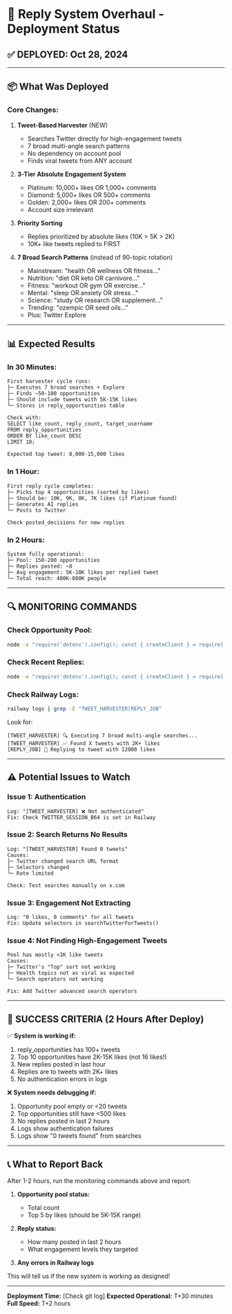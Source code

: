 # 🚀 Reply System Overhaul - Deployment Status

## ✅ DEPLOYED: Oct 28, 2024

---

## 📦 **What Was Deployed**

### **Core Changes:**

1. **Tweet-Based Harvester** (NEW)
   - Searches Twitter directly for high-engagement tweets
   - 7 broad multi-angle search patterns
   - No dependency on account pool
   - Finds viral tweets from ANY account

2. **3-Tier Absolute Engagement System**
   - Platinum: 10,000+ likes OR 1,000+ comments
   - Diamond: 5,000+ likes OR 500+ comments
   - Golden: 2,000+ likes OR 200+ comments
   - Account size irrelevant

3. **Priority Sorting**
   - Replies prioritized by absolute likes (10K > 5K > 2K)
   - 10K+ like tweets replied to FIRST

4. **7 Broad Search Patterns** (instead of 90-topic rotation)
   - Mainstream: "health OR wellness OR fitness..."
   - Nutrition: "diet OR keto OR carnivore..."
   - Fitness: "workout OR gym OR exercise..."
   - Mental: "sleep OR anxiety OR stress..."
   - Science: "study OR research OR supplement..."
   - Trending: "ozempic OR seed oils..."
   - Plus: Twitter Explore

---

## 📊 **Expected Results**

### **In 30 Minutes:**
```
First harvester cycle runs:
├─ Executes 7 broad searches + Explore
├─ Finds ~50-100 opportunities
├─ Should include tweets with 5K-15K likes
└─ Stores in reply_opportunities table

Check with:
SELECT like_count, reply_count, target_username 
FROM reply_opportunities 
ORDER BY like_count DESC 
LIMIT 10;

Expected top tweet: 8,000-15,000 likes
```

### **In 1 Hour:**
```
First reply cycle completes:
├─ Picks top 4 opportunities (sorted by likes)
├─ Should be: 10K, 9K, 8K, 7K likes (if Platinum found)
├─ Generates AI replies
└─ Posts to Twitter

Check posted_decisions for new replies
```

### **In 2 Hours:**
```
System fully operational:
├─ Pool: 150-200 opportunities
├─ Replies posted: ~8
├─ Avg engagement: 5K-10K likes per replied tweet
└─ Total reach: 400K-800K people
```

---

## 🔍 **MONITORING COMMANDS**

### **Check Opportunity Pool:**
```bash
node -e "require('dotenv').config(); const { createClient } = require('@supabase/supabase-js'); const s = createClient(process.env.SUPABASE_URL, process.env.SUPABASE_SERVICE_ROLE_KEY); s.from('reply_opportunities').select('like_count, reply_count, target_username').order('like_count', {ascending: false}).limit(10).then(({data}) => {console.log('Top 10 opportunities by likes:'); data.forEach((o,i) => console.log(\`  \${i+1}. @\${o.target_username}: \${o.like_count} likes, \${o.reply_count} comments\`));});"
```

### **Check Recent Replies:**
```bash
node -e "require('dotenv').config(); const { createClient } = require('@supabase/supabase-js'); const s = createClient(process.env.SUPABASE_URL, process.env.SUPABASE_SERVICE_ROLE_KEY); s.from('posted_decisions').select('posted_at, target_username, content').eq('decision_type', 'reply').gte('posted_at', new Date(Date.now() - 2*60*60*1000).toISOString()).order('posted_at', {ascending: false}).then(({data}) => {console.log('Replies in last 2 hours:', data.length); data.forEach((r,i) => {const minAgo = Math.floor((Date.now() - new Date(r.posted_at).getTime())/60000); console.log(\`  \${i+1}. \${minAgo}min ago to @\${r.target_username}\`);});});"
```

### **Check Railway Logs:**
```bash
railway logs | grep -E "TWEET_HARVESTER|REPLY_JOB"
```

Look for:
```
[TWEET_HARVESTER] 🔍 Executing 7 broad multi-angle searches...
[TWEET_HARVESTER] ✅ Found X tweets with 2K+ likes
[REPLY_JOB] 💬 Replying to tweet with 12000 likes
```

---

## ⚠️ **Potential Issues to Watch**

### **Issue 1: Authentication**
```
Log: "[TWEET_HARVESTER] ❌ Not authenticated"
Fix: Check TWITTER_SESSION_B64 is set in Railway
```

### **Issue 2: Search Returns No Results**
```
Log: "[TWEET_HARVESTER] Found 0 tweets"
Causes:
├─ Twitter changed search URL format
├─ Selectors changed
└─ Rate limited

Check: Test searches manually on x.com
```

### **Issue 3: Engagement Not Extracting**
```
Log: "0 likes, 0 comments" for all tweets
Fix: Update selectors in searchTwitterForTweets()
```

### **Issue 4: Not Finding High-Engagement Tweets**
```
Pool has mostly <1K like tweets
Causes:
├─ Twitter's "Top" sort not working
├─ Health topics not as viral as expected
└─ Search operators not working

Fix: Add Twitter advanced search operators
```

---

## 🎯 **SUCCESS CRITERIA (2 Hours After Deploy)**

✅ **System is working if:**
1. reply_opportunities has 100+ tweets
2. Top 10 opportunities have 2K-15K likes (not 16 likes!)
3. New replies posted in last hour
4. Replies are to tweets with 2K+ likes
5. No authentication errors in logs

❌ **System needs debugging if:**
1. Opportunity pool empty or <20 tweets
2. Top opportunities still have <500 likes
3. No replies posted in last 2 hours
4. Logs show authentication failures
5. Logs show "0 tweets found" from searches

---

## 📞 **What to Report Back**

After 1-2 hours, run the monitoring commands above and report:

1. **Opportunity pool status:**
   - Total count
   - Top 5 by likes (should be 5K-15K range)

2. **Reply status:**
   - How many posted in last 2 hours
   - What engagement levels they targeted

3. **Any errors in Railway logs**

This will tell us if the new system is working as designed!

---

**Deployment Time:** [Check git log]
**Expected Operational:** T+30 minutes
**Full Speed:** T+2 hours
